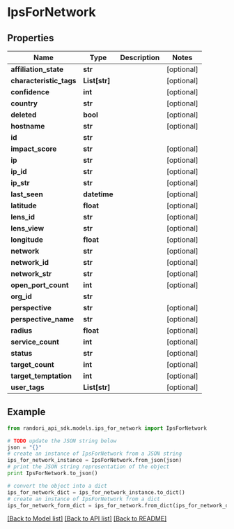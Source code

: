 # IpsForNetwork


## Properties

Name | Type | Description | Notes
------------ | ------------- | ------------- | -------------
**affiliation_state** | **str** |  | [optional] 
**characteristic_tags** | **List[str]** |  | [optional] 
**confidence** | **int** |  | [optional] 
**country** | **str** |  | [optional] 
**deleted** | **bool** |  | [optional] 
**hostname** | **str** |  | [optional] 
**id** | **str** |  | 
**impact_score** | **str** |  | [optional] 
**ip** | **str** |  | [optional] 
**ip_id** | **str** |  | [optional] 
**ip_str** | **str** |  | [optional] 
**last_seen** | **datetime** |  | [optional] 
**latitude** | **float** |  | [optional] 
**lens_id** | **str** |  | [optional] 
**lens_view** | **str** |  | [optional] 
**longitude** | **float** |  | [optional] 
**network** | **str** |  | [optional] 
**network_id** | **str** |  | [optional] 
**network_str** | **str** |  | [optional] 
**open_port_count** | **int** |  | [optional] 
**org_id** | **str** |  | 
**perspective** | **str** |  | [optional] 
**perspective_name** | **str** |  | [optional] 
**radius** | **float** |  | [optional] 
**service_count** | **int** |  | [optional] 
**status** | **str** |  | [optional] 
**target_count** | **int** |  | [optional] 
**target_temptation** | **int** |  | [optional] 
**user_tags** | **List[str]** |  | [optional] 

## Example

```python
from randori_api_sdk.models.ips_for_network import IpsForNetwork

# TODO update the JSON string below
json = "{}"
# create an instance of IpsForNetwork from a JSON string
ips_for_network_instance = IpsForNetwork.from_json(json)
# print the JSON string representation of the object
print IpsForNetwork.to_json()

# convert the object into a dict
ips_for_network_dict = ips_for_network_instance.to_dict()
# create an instance of IpsForNetwork from a dict
ips_for_network_form_dict = ips_for_network.from_dict(ips_for_network_dict)
```
[[Back to Model list]](../README.md#documentation-for-models) [[Back to API list]](../README.md#documentation-for-api-endpoints) [[Back to README]](../README.md)


